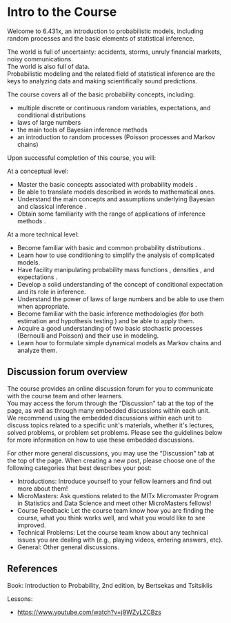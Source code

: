 # Intro to the Course

Welcome to 6.431x, an introduction to probabilistic models, including random processes and the basic elements of statistical inference.

The world is full of uncertainty: accidents, storms, unruly financial markets, noisy communications.  
The world is also full of data.  
Probabilistic modeling and the related field of statistical inference are the keys to analyzing data and making scientifically sound predictions.

The course covers all of the basic probability concepts, including:

*  multiple discrete or continuous random variables, expectations, and conditional distributions
*  laws of large numbers
*  the main tools of Bayesian inference methods
*  an introduction to random processes (Poisson processes and Markov chains)


Upon successful completion of this course, you will:

At a conceptual level:
*  Master the basic concepts associated with probability models .
*  Be able to translate models described in words to mathematical ones.
*  Understand the main concepts and assumptions underlying Bayesian and classical inference .
*  Obtain some familiarity with the range of applications of inference methods .

At a more technical level:
*  Become familiar with basic and common probability distributions .
*  Learn how to use conditioning to simplify the analysis of complicated models.
*  Have facility manipulating probability mass functions , densities , and expectations .
*  Develop a solid understanding of the concept of conditional expectation and its role in inference.
*  Understand the power of laws of large numbers and be able to use them when appropriate.
*  Become familiar with the basic inference methodologies (for both estimation and hypothesis testing ) and be able to apply them.
*  Acquire a good understanding of two basic stochastic processes (Bernoulli and Poisson) and their use in modeling.
*  Learn how to formulate simple dynamical models as Markov chains and analyze them.


## Discussion forum overview

The course provides an online discussion forum for you to communicate with the course team and other learners.  
You may access the forum through the “Discussion" tab at the top of the page, as well as through many embedded discussions within each unit.   
We recommend using the embedded discussions within each unit to discuss topics related to a specific unit's materials, whether it's lectures,   
solved problems, or problem set problems. Please see the guidelines below for more information on how to use these embedded discussions.

For other more general discussions, you may use the “Discussion" tab at the top of the page. When creating a new post, please choose one of the following categories that best describes your post:
*  Introductions: Introduce yourself to your fellow learners and find out more about them!
*  MicroMasters: Ask questions related to the MITx Micromaster Program in Statistics and Data Science and meet other MicroMasters fellows!
*  Course Feedback: Let the course team know how you are finding the course, what you think works well, and what you would like to see improved.
*  Technical Problems: Let the course team know about any technical issues you are dealing with (e.g., playing videos, entering answers, etc).
*  General: Other general discussions.

## References
Book: Introduction to Probability, 2nd edition, by Bertsekas and Tsitsiklis


Lessons:
*  https://www.youtube.com/watch?v=j9WZyLZCBzs


